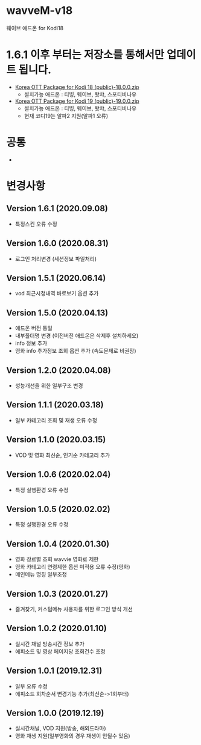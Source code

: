 # wavveM-v18
웨이브 애드온 for Kodi18


###
# 1.6.1 이후 부터는 저장소를 통해서만 업데이트 됩니다.
* [Korea OTT Package for Kodi 18 (public)-18.0.0.zip](https://github.com/kym1088/repository_public/raw/master/repository.nightrain_v18_public.zip)
   - 설치가능 애드온 : 티빙, 웨이브, 왓챠, 스포티비나우
* [Korea OTT Package for Kodi 19 (public)-19.0.0.zip](https://github.com/kym1088/repository_public/raw/master/repository.nightrain_v19_public.zip)
   - 설치가능 애드온 : 티빙, 웨이브, 왓챠, 스포티비나우
   - 현재 코디19는 알파2 지원(알파1 오류)
###


# 공통
- 

# 변경사항

## Version 1.6.1 (2020.09.08)
- 특정스킨 오류 수정

## Version 1.6.0 (2020.08.31)
- 로그인 처리변경 (세션정보 파일처리)

## Version 1.5.1 (2020.06.14)
- vod 최근시청내역 바로보기 옵션 추가

## Version 1.5.0 (2020.04.13)
- 애드온 버전 통일
- 내부폴더명 변경 (이전버전 애드온은 삭제후 설치하세요)
- info 정보 추가
- 영화 info 추가정보 조회 옵션 추가 (속도문제로 비권장)

## Version 1.2.0 (2020.04.08)
- 성능개선을 위한 일부구조 변경

## Version 1.1.1 (2020.03.18)
- 일부 카테고리 조회 및 재생 오류 수정

## Version 1.1.0 (2020.03.15)
- VOD 및 영화 최신순, 인기순 카테고리 추가

## Version 1.0.6 (2020.02.04)
- 특정 실행환경 오류 수정

## Version 1.0.5 (2020.02.02)
- 특정 실행환경 오류 수정

## Version 1.0.4 (2020.01.30)
- 영화 장르별 조회 wavvie 영화로 제한
- 영화 카테고리 연령제한 옵션 미적용 오류 수정(영화)
- 메인메뉴 명칭 일부조정

## Version 1.0.3 (2020.01.27)
- 즐겨찾기, 커스텀메뉴 사용자를 위한 로그인 방식 개선

## Version 1.0.2 (2020.01.10)
- 실시간 채널 방송시간 정보 추가
- 에피소드 및 영상 페이지당 조회건수 조정

## Version 1.0.1 (2019.12.31)
- 일부 오류 수정
- 에피소드 회차순서 변경기능 추가(최신순->1회부터)

## Version 1.0.0 (2019.12.19)
- 실시간채널, VOD 지원(방송, 해외드라마)
- 영화 재생 지원(일부영화의 경우 재생이 안될수 있음)


